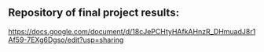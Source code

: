 ## Repository of final project results:
https://docs.google.com/document/d/18cJePCHtyHAfkAHnzR_DHmuadJ8r1Af59-7EXg6Dgso/edit?usp=sharing

